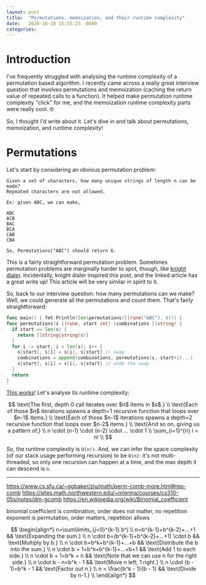 ```yaml
---
layout: post
title:  "Permutations, memoization, and their runtime complexity"
date:   2020-10-18 15:55:23 -0600
categories: 
---
```


# Introduction

I've frequently struggled with analysing the runtime complexity of a permutation
based algorithm. I recently came across a really great interview question that
involves permutations and memoization (caching the return value of repeated
calls to a function). It helped make permutation runtime complexity "click" for
me, and the memoization runtime complexity parts were really cool. 🤓

So, I thought I'd write about it. Let's dive in and talk about permutations,
memoization, and runtime complexity!

# Permutations

Let's start by considering an obvious permutation problem:

```
Given a set of characters, how many unique strings of length n can be made?
Repeated characters are not allowed.

Ex: given ABC, we can make,

ABC
ACB
BAC
BCA
CAB
CBA

So, Permutations("ABC") should return 6.
```

This is a fairly straightforward permutation problem. Sometimes permutation
problems are marginally harder to spot, though, like
[knight dialer](https://hackernoon.com/google-interview-questions-deconstructed-the-knights-dialer-f780d516f029).
Incidentally, knight dialer inspired this post, and the linked article has a
great write up! This article will be very similar in spirit to it.

So, back to our interview question: how many permutations can we make? Well, we
could generate all the permutations and count them. That's fairly
straightforward:

```go
func main() { fmt.Println(len(permutations([]rune("ABC"), 0))) }
func permutations(s []rune, start int) (combinations []string) {
  if start == len(s) {
	return []string{string(s)}
  }
  for i := start; i < len(s); i++ {
    s[start], s[i] = s[i], s[start] // swap
    combinations = append(combinations, permutations(s, start+1)...)
    s[start], s[i] = s[i], s[start] // undo the swap
  }
  return
}
```

[This works](https://play.golang.org/p/XgGprQQA1cf)! Let's analyse its runtime
complexity:

$$
\text{The first, depth 0 call iterates over $n$ items in $s$.} \\
\text{Each of those $n$ iterations spawns a depth=1 recursive function that loops over $n-1$ items.} \\
\text{Each of those $n-1$ iterations spawns a depth=2 recursive function that loops over $n-2$ items.} \\
\text{And so on, giving us a pattern of,} \\
n \cdot (n-1) \cdot (n-2) \cdot ... \cdot 1 \\
\sum_{i=1}^{n} i = n! \\
$$

So, the runtime complexity is `O(n!)`. And, we can infer the space complexity
(of our stack usage performing recursion) to be `O(n)`: it's not multi-threaded,
so only one recursion can happen at a time, and the max depth it can descend is
`n`.

----------
https://www.cs.sfu.ca/~ggbaker/zju/math/perm-comb-more.html#rep-comb
https://sites.math.northwestern.edu/~mlerma/courses/cs310-05s/notes/dm-gcomb
https://en.wikipedia.org/wiki/Binomial_coefficient

binomial coefficient is combination, order does not matter, no repetition
exponent is permutation, order matters, repetition allows

$$
\begin{align*}
n=\sum\limits_{j=0}^{k-1} b^j \\
n=b^{k-1}+b^{k-2}+...+1 && \text{Expanding the sum.} \\
n \cdot b=(b^{k-1}+b^{k-2}+...+1) \cdot b && \text{Multiply by b.} \\
n \cdot b=b^k+b^{k-1}+...+b && \text{Distribute the b into the sum.} \\
n \cdot b + 1=b^k+b^{k-1}+...+b+1 && \text{Add 1 to each side.} \\
n \cdot b + 1=b^k + n && \text{Note that we can use n for the right side.} \\
n \cdot b - n=b^k - 1 && \text{Move n left; 1 right.} \\
n \cdot (b - 1)=b^k - 1 && \text{Factor out n.} \\
n = \frac{b^k - 1}{b - 1} && \text{Divide by n-1.} \\
\end{align*}
$$

<script type="text/javascript" async
  src="/assets/MathJax-2.7.9/MathJax.js?config=TeX-AMS-MML_HTMLorMML">
</script>
<script type="text/x-mathjax-config">
    MathJax.Hub.Config({
      extensions: [
        "MathMenu.js",
        "MathZoom.js",
        "AssistiveMML.js"
      ],
      jax: ["input/TeX", "output/CommonHTML"],
      TeX: {
        extensions: [
          "AMSmath.js",
          "AMSsymbols.js",
          "noErrors.js",
          "noUndefined.js",
        ]
      }
    });
  </script>